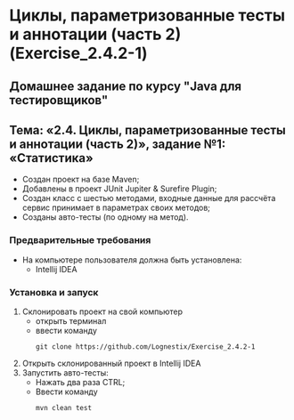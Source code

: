 # Циклы, параметризованные тесты и аннотации (часть 2) (Exercise_2.4.2-1)
## Домашнее задание по курсу "Java для тестировщиков"
## Тема: «2.4. Циклы, параметризованные тесты и аннотации (часть 2)», задание №1: «Статистика»
- Создан проект на базе Maven;
- Добавлены в проект JUnit Jupiter & Surefire Plugin;
- Создан класс с шестью методами, входные данные для рассчёта сервис принимает в параметрах своих методов;
- Созданы авто-тесты (по одному на метод).
### Предварительные требования
- На компьютере пользователя должна быть установлена:
	- Intellij IDEA
### Установка и запуск
1. Склонировать проект на свой компьютер
	- открыть терминал
	- ввести команду 
		```
		git clone https://github.com/Lognestix/Exercise_2.4.2-1
		```
1. Открыть склонированный проект в Intellij IDEA
1. Запустить авто-тесты:
	- Нажать два раза CTRL;
	- Ввести команду 
		```
		mvn clean test
		```